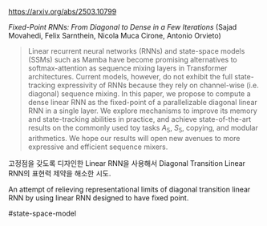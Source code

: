 https://arxiv.org/abs/2503.10799

*Fixed-Point RNNs: From Diagonal to Dense in a Few Iterations* (Sajad Movahedi, Felix Sarnthein, Nicola Muca Cirone, Antonio Orvieto)

> Linear recurrent neural networks (RNNs) and state-space models (SSMs) such as Mamba have become promising alternatives to softmax-attention as sequence mixing layers in Transformer architectures. Current models, however, do not exhibit the full state-tracking expressivity of RNNs because they rely on channel-wise (i.e. diagonal) sequence mixing. In this paper, we propose to compute a dense linear RNN as the fixed-point of a parallelizable diagonal linear RNN in a single layer. We explore mechanisms to improve its memory and state-tracking abilities in practice, and achieve state-of-the-art results on the commonly used toy tasks $A_5$, $S_5$, copying, and modular arithmetics. We hope our results will open new avenues to more expressive and efficient sequence mixers.

고정점을 갖도록 디자인한 Linear RNN을 사용해서 Diagonal Transition Linear RNN의 표현력 제약을 해소한 시도.

<english>
An attempt of relieving representational limits of diagonal transition linear RNN by using linear RNN designed to have fixed point.
</english>

#state-space-model 